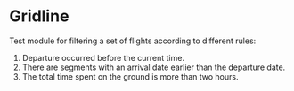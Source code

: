 # Gridline
Test module for filtering a set of flights according to different rules:

1. Departure occurred before the current time.
2. There are segments with an arrival date earlier than the departure date.
3. The total time spent on the ground is more than two hours.
